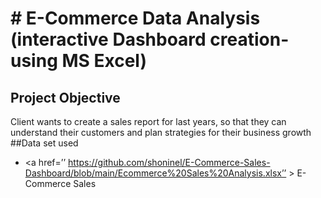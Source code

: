 # # E-Commerce Data Analysis (interactive Dashboard creation- using MS Excel)
## Project Objective
Client wants to create a sales report for last years, so that they can understand their customers and plan strategies for their business growth
##Data set used

-	<a href=’’ https://github.com/shoninel/E-Commerce-Sales-Dashboard/blob/main/Ecommerce%20Sales%20Analysis.xlsx’’ > E-Commerce Sales </a>


